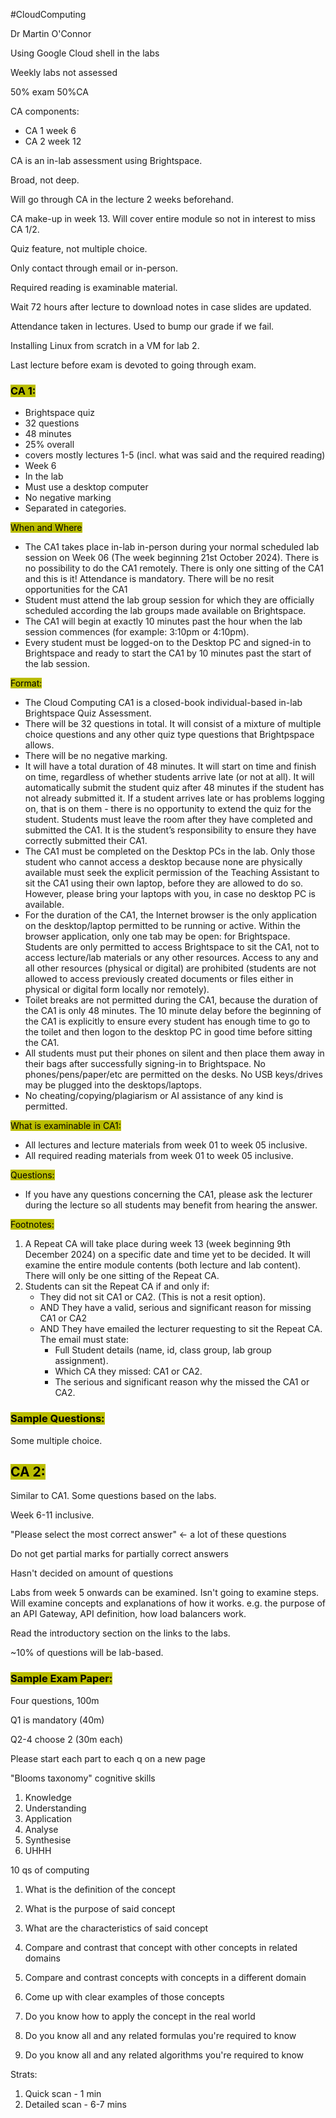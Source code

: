 #CloudComputing

Dr Martin O'Connor

Using Google Cloud shell in the labs

Weekly labs not assessed

50% exam 50%CA

CA components:
- CA 1 week 6 
- CA 2 week 12

CA is an in-lab assessment using Brightspace.

Broad, not deep.

Will go through CA in the lecture 2 weeks beforehand.

CA make-up in week 13. Will cover entire module so not in interest to miss CA 1/2.

Quiz feature, not multiple choice.

Only contact through email or in-person.

Required reading is examinable material.

Wait 72 hours after lecture to download notes in case slides are updated.

Attendance taken in lectures. Used to bump our grade if we fail.

Installing Linux from scratch in a VM for lab 2.

Last lecture before exam is devoted to going through exam.

### <mark style="background: #BABD00;">CA 1:</mark>
- Brightspace quiz
- 32 questions
- 48 minutes
- 25% overall
- covers mostly lectures 1-5 (incl. what was said and the required reading)
- Week 6
- In the lab
- Must use a desktop computer
- No negative marking
- Separated in categories.

<mark style="background: #BABD00;">When and Where</mark>
- The CA1 takes place in-lab in-person during your normal scheduled lab session on Week 06 (The week beginning 21st October 2024). There is no possibility to do the CA1 remotely. There is only one sitting of the CA1 and this is it! Attendance is mandatory. There will be no resit opportunities for the CA1
- Student must attend the lab group session for which they are officially scheduled according the lab groups made available on Brightspace.
- The CA1 will begin at exactly 10 minutes past the hour when the lab session commences (for example: 3:10pm or 4:10pm).
- Every student must be logged-on to the Desktop PC and signed-in to Brightspace and ready to start the CA1 by 10 minutes past the start of the lab session.
    

<mark style="background: #BABD00;">Format:</mark>
- The Cloud Computing CA1 is a closed-book individual-based in-lab Brightspace Quiz Assessment.
- There will be 32 questions in total. It will consist of a mixture of multiple choice questions and any other quiz type questions that Brightpspace allows.
- There will be no negative marking.
- It will have a total duration of 48 minutes. It will start on time and finish on time, regardless of whether students arrive late (or not at all). It will automatically submit the student quiz after 48 minutes if the student has not already submitted it. If a student arrives late or has problems logging on, that is on them - there is no opportunity to extend the quiz for the student. Students must leave the room after they have completed and submitted the CA1. It is the student’s responsibility to ensure they have correctly submitted their CA1.
- The CA1 must be completed on the Desktop PCs in the lab. Only those student who cannot access a desktop because none are physically available must seek the explicit permission of the Teaching Assistant to sit the CA1 using their own laptop, before they are allowed to do so. However, please bring your laptops with you, in case no desktop PC is available.
- For the duration of the CA1, the Internet browser is the only application on the desktop/laptop permitted to be running or active. Within the browser application, only one tab may be open: for Brightspace. Students are only permitted to access Brightspace to sit the CA1, not to access lecture/lab materials or any other resources. Access to any and all other resources (physical or digital) are prohibited (students are not allowed to access previously created documents or files either in physical or digital form locally nor remotely).
- Toilet breaks are not permitted during the CA1, because the duration of the CA1 is only 48 minutes. The 10 minute delay before the beginning of the CA1 is explicitly to ensure every student has enough time to go to the toilet and then logon to the desktop PC in good time before sitting the CA1.
- All students must put their phones on silent and then place them away in their bags after successfully signing-in to Brightspace. No phones/pens/paper/etc are permitted on the desks. No USB keys/drives may be plugged into the desktops/laptops.
- No cheating/copying/plagiarism or AI assistance of any kind is permitted.
    

<mark style="background: #BABD00;">What is examinable in CA1:</mark>
- All lectures and lecture materials from week 01 to week 05 inclusive.
- All required reading materials from week 01 to week 05 inclusive.
    

<mark style="background: #BABD00;">Questions:</mark>
- If you have any questions concerning the CA1, please ask the lecturer during the lecture so all students may benefit from hearing the answer.

<mark style="background: #BABD00;">Footnotes:</mark>
1. A Repeat CA will take place during week 13 (week beginning 9th December 2024) on a specific date and time yet to be decided. It will examine the entire module contents (both lecture and lab content). There will only be one sitting of the Repeat CA.
2. Students can sit the Repeat CA if and only if:
    - They did not sit CA1 or CA2. (This is not a resit option).
    - AND They have a valid, serious and significant reason for missing CA1 or CA2
    - AND They have emailed the lecturer requesting to sit the Repeat CA. The email must state:
        - Full Student details (name, id, class group, lab group assignment).
        - Which CA they missed: CA1 or CA2.
        - The serious and significant reason why the missed the CA1 or CA2.

### <mark style="background: #BABD00;">Sample Questions:</mark>



Some multiple choice.

## <mark style="background: #BABD00;">CA 2:</mark>

Similar to CA1. Some questions based on the labs. 

Week 6-11 inclusive.

"Please select the most correct answer" <- a lot of these questions

Do not get partial marks for partially correct answers

Hasn't decided on amount of questions

Labs from week 5 onwards can be examined. Isn't going to examine steps. Will examine concepts and explanations of how it works. e.g. the purpose of an API Gateway, API definition, how load balancers work. 

Read the introductory section on the links to the labs. 

~10% of questions will be lab-based.

### <mark style="background: #BABD00;">Sample Exam Paper:</mark>

Four questions, 100m

Q1 is mandatory (40m)

Q2-4 choose 2 (30m each)

Please start each part to each q on a new page

"Blooms taxonomy" cognitive skills

1. Knowledge
2. Understanding
3. Application
4. Analyse
5. Synthesise
6. UHHH


10 qs of computing
1. What is the definition of the concept
2. What is the purpose of said concept
3. What are the characteristics of said concept

5. Compare and contrast that concept with other concepts in related domains
6. Compare and contrast concepts with concepts in a different domain
7. Come up with clear examples of those concepts
8. Do you know how to apply the concept in the real world
9. Do you know all and any related formulas you're required to know
10. Do you know all and any related algorithms you're required to know

Strats:
1. Quick scan - 1 min
2. Detailed scan - 6-7 mins
